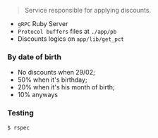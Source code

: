 > Service responsible for applying discounts.

* `gRPC` Ruby Server
* `Protocol buffers` files at `./app/pb`
* Discounts logics on `app/lib/get_pct`

### By date of birth
* No discounts when 29/02;
* 50% when it's birthday;
* 20% when it's his month of birth;
* 10% anyways

### Testing
```
$ rspec
```